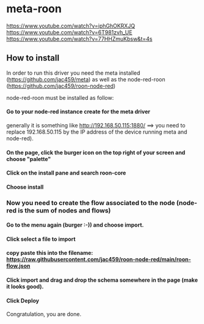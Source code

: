 # meta-roon
https://www.youtube.com/watch?v=iphGhOKRXJQ
https://www.youtube.com/watch?v=6T981zvh_UE
https://www.youtube.com/watch?v=77HHZmuKbsw&t=4s

## How to install
In order to run this driver you need the meta installed (https://github.com/jac459/meta) as well as the node-red-roon (https://github.com/jac459/roon-node-red)

node-red-roon must be installed as follow:
#### Go to your node-red instance create for the meta driver 
generally it is something like http://192.168.50.115:1880/ ==> you need to replace 192.168.50.115 by the IP address of the device running meta and node-red).
#### On the page, click the burger icon on the top right of your screen and choose "palette"
#### Click on the install pane and search roon-core
#### Choose install
### Now you need to create the flow associated to the node (node-red is the sum of nodes and flows)
#### Go to the menu again (burger :-))  and choose import.
#### Click select a file to import
#### copy paste this into the filename: https://raw.githubusercontent.com/jac459/roon-node-red/main/roon-flow.json
#### Click import and drag and drop the schema somewhere in the page (make it looks good).
#### Click Deploy
Congratulation, you are done.
